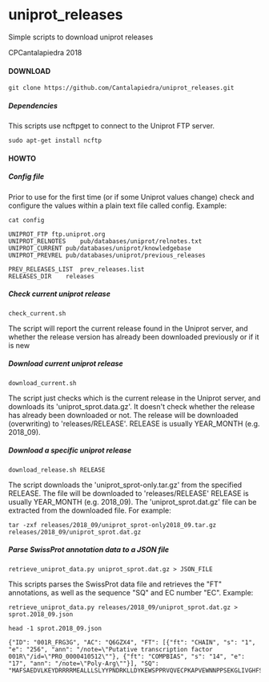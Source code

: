 # uniprot_releases

Simple scripts to download uniprot releases

CPCantalapiedra 2018

#### DOWNLOAD

```
git clone https://github.com/Cantalapiedra/uniprot_releases.git
```

##### Dependencies

This scripts use ncftpget to connect to the Uniprot FTP server.

```
sudo apt-get install ncftp
```

#### HOWTO


##### Config file

Prior to use for the first time 
(or if some Uniprot values change) 
check and configure the values within 
a plain text file called config. Example:

```
cat config

UNIPROT_FTP	ftp.uniprot.org
UNIPROT_RELNOTES	pub/databases/uniprot/relnotes.txt
UNIPROT_CURRENT	pub/databases/uniprot/knowledgebase
UNIPROT_PREVREL pub/databases/uniprot/previous_releases

PREV_RELEASES_LIST	prev_releases.list
RELEASES_DIR	releases
```

##### Check current uniprot release

```
check_current.sh
```

The script will report the current release 
found in the Uniprot server, and whether 
the release version has already been downloaded 
previously or if it is new

##### Download current uniprot release

```
download_current.sh
```

The script just checks which is the current
release in the Uniprot server, and downloads
its 'uniprot_sprot.data.gz'. 
It doesn't check whether the release
has already been downloaded or not.
The release will be downloaded (overwriting) to
'releases/RELEASE'.
RELEASE is usually YEAR_MONTH (e.g. 2018_09).

##### Download a specific uniprot release

```
download_release.sh RELEASE
```
The script downloads the 'uniprot_sprot-only.tar.gz' 
from the specified RELEASE.
The file will be downloaded to 'releases/RELEASE'
RELEASE is usually YEAR_MONTH (e.g. 2018_09).
The 'uniprot_sprot.dat.gz' file can be extracted from 
the downloaded file. For example:
```
tar -zxf releases/2018_09/uniprot_sprot-only2018_09.tar.gz releases/2018_09/uniprot_sprot.dat.gz
```

##### Parse SwissProt annotation data to a JSON file

```
retrieve_uniprot_data.py uniprot_sprot.dat.gz > JSON_FILE
```
This scripts parses the SwissProt data file and retrieves the "FT"
annotations, as well as the sequence "SQ" and EC number "EC".
Example:
```
retrieve_uniprot_data.py releases/2018_09/uniprot_sprot.dat.gz > sprot.2018_09.json

head -1 sprot.2018_09.json 

{"ID": "001R_FRG3G", "AC": "Q6GZX4", "FT": [{"ft": "CHAIN", "s": "1", "e": "256", "ann": "/note=\"Putative transcription factor 001R\"/id=\"PRO_0000410512\""}, {"ft": "COMPBIAS", "s": "14", "e": "17", "ann": "/note=\"Poly-Arg\""}], "SQ": "MAFSAEDVLKEYDRRRRMEALLLSLYYPNDRKLLDYKEWSPPRVQVECPKAPVEWNNPPSEKGLIVGHFSGIKYKGEKAQASEVDVNKMCCWVSKFKDAMRRYQGIQTCKIPGKVLSDLDAKIKAYNLTVEGVEGFVRYSRVTKQHVAAFLKELRHSKQYENVNLIHYILTDKRVDIQHLEKDLVKDFKALVESAHRMRQGHMINVKYILYQLLKKHGHGPDGPDILTVKTGSKGVLYDDSFRKIYTDLGWKFTPL"}
```
